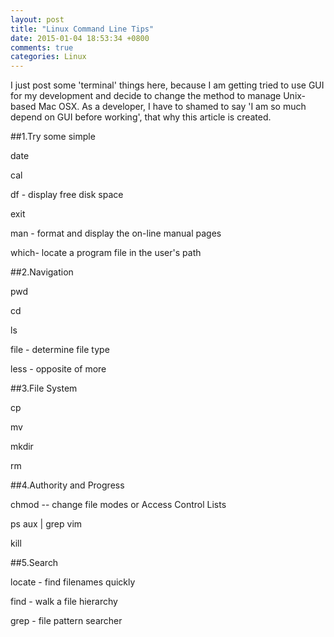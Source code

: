 ```yaml
---
layout: post
title: "Linux Command Line Tips"
date: 2015-01-04 18:53:34 +0800
comments: true
categories: Linux
---
```


I just post some 'terminal' things here, because I am getting tried to use GUI for my development and decide to change the method to manage Unix-based Mac OSX. As a developer, I have to shamed to say 'I am so much depend on GUI before working', that why this article is created.



##1.Try some simple

date

cal

df - display free disk space

exit

man - format and display the on-line manual pages

which- locate a program file in the user's path



##2.Navigation

pwd

cd

ls

file - determine file type

less - opposite of more



##3.File System

cp

mv

mkdir

rm



##4.Authority and Progress

chmod -- change file modes or Access Control Lists

ps aux | grep vim

kill



##5.Search

locate - find filenames quickly

find - walk a file hierarchy

grep - file pattern searcher